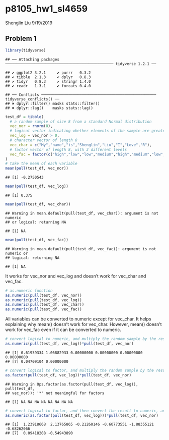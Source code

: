 p8105\_hw1\_sl4659
================
Shenglin Liu
9/19/2019

## Problem 1

``` r
library(tidyverse)
```

    ## ── Attaching packages ──────────────────────────────────────────────── tidyverse 1.2.1 ──

    ## ✔ ggplot2 3.2.1     ✔ purrr   0.3.2
    ## ✔ tibble  2.1.3     ✔ dplyr   0.8.3
    ## ✔ tidyr   0.8.3     ✔ stringr 1.4.0
    ## ✔ readr   1.3.1     ✔ forcats 0.4.0

    ## ── Conflicts ─────────────────────────────────────────────────── tidyverse_conflicts() ──
    ## ✖ dplyr::filter() masks stats::filter()
    ## ✖ dplyr::lag()    masks stats::lag()

``` r
test_df = tibble(
  # a random sample of size 8 from a standard Normal distribution
  vec_nor = rnorm(8),
  # logical vector indicating whether elements of the sample are greater than 0
  vec_log = vec_nor > 0,
  # character vector of length 8
  vec_char = c("My","name","is","Shenglin","Liu","I","Love","R"),
  # factor vector of length 8, with 3 different levels
  vec_fac = factor(c("high","low","low","medium","high","medium","low","low"))
)
# take the mean of each variable
mean(pull(test_df, vec_nor))
```

    ## [1] -0.2750543

``` r
mean(pull(test_df, vec_log))
```

    ## [1] 0.375

``` r
mean(pull(test_df, vec_char))
```

    ## Warning in mean.default(pull(test_df, vec_char)): argument is not numeric
    ## or logical: returning NA

    ## [1] NA

``` r
mean(pull(test_df, vec_fac))
```

    ## Warning in mean.default(pull(test_df, vec_fac)): argument is not numeric or
    ## logical: returning NA

    ## [1] NA

It works for vec\_nor and vec\_log and doesn’t work for vec\_char and
vec\_fac.

``` r
# as.numeric function
as.numeric(pull(test_df, vec_nor))
as.numeric(pull(test_df, vec_log))
as.numeric(pull(test_df, vec_char))
as.numeric(pull(test_df, vec_fac))
```

All variables can be converted to numeric except for vec\_char. It helps
explaining why mean() doesn’t work for vec\_char. However, mean()
doesn’t work for vec\_fac even if it can be converted to
numeric.

``` r
# convert logical to numeric, and multiply the random sample by the result
as.numeric(pull(test_df, vec_log))*pull(test_df, vec_nor)
```

    ## [1] 0.61959334 1.06882933 0.00000000 0.00000000 0.00000000 0.00000000
    ## [7] 0.04709104 0.00000000

``` r
# convert logical to factor, and multiply the random sample by the result
as.factor(pull(test_df, vec_log))*pull(test_df, vec_nor)
```

    ## Warning in Ops.factor(as.factor(pull(test_df, vec_log)), pull(test_df,
    ## vec_nor)): '*' not meaningful for factors

    ## [1] NA NA NA NA NA NA NA NA

``` r
# convert logical to factor, and then convert the result to numeric, and multiply the random sample by the result
as.numeric(as.factor(pull(test_df, vec_log)))*pull(test_df, vec_nor)
```

    ## [1]  1.23918668  2.13765865 -0.21260146 -0.60773551 -1.88355121 -0.68262066
    ## [7]  0.09418208 -0.54943890
